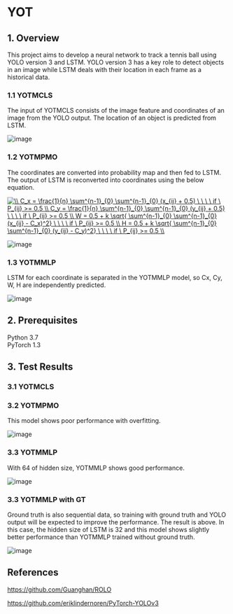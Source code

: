 # YOT

## 1. Overview

This project aims to develop a neural network to track a tennis ball using YOLO version 3 and LSTM. YOLO version 3 has a key role to detect objects in an image while LSTM deals with their location in each frame as a historical data.

### 1.1 YOTMCLS

The input of YOTMCLS consists of the image feature and coordinates of an image from the YOLO output. The location of an object is predicted from LSTM.


![image](https://drive.google.com/uc?export=view&id=1umyAOEqrn5pXMiXq8tnvpKNrqHdqYFQq)


### 1.2 YOTMPMO

The coordinates are converted into probability map and then fed to LSTM. The output of LSTM is reconverted into coordinates using the below equation.


<a href="https://www.codecogs.com/eqnedit.php?latex=\\&space;C_x&space;=&space;\frac{1}{n}&space;\sum^{n-1}_{0}&space;\sum^{n-1}_{0}&space;(x_{ij}&space;&plus;&space;0.5)&space;\&space;\&space;\&space;\&space;if&space;\&space;P_{ij}&space;>=&space;0.5&space;\\&space;C_y&space;=&space;\frac{1}{n}&space;\sum^{n-1}_{0}&space;\sum^{n-1}_{0}&space;(y_{ij}&space;&plus;&space;0.5)&space;\&space;\&space;\&space;\&space;if&space;\&space;P_{ij}&space;>=&space;0.5&space;\\&space;W&space;=&space;0.5&space;&plus;&space;k&space;\sqrt{&space;\sum^{n-1}_{0}&space;\sum^{n-1}_{0}&space;(x_{ij}&space;-&space;C_x)^2}&space;\&space;\&space;\&space;\&space;if&space;\&space;P_{ij}&space;>=&space;0.5&space;\\&space;H&space;=&space;0.5&space;&plus;&space;k&space;\sqrt{&space;\sum^{n-1}_{0}&space;\sum^{n-1}_{0}&space;(y_{ij}&space;-&space;C_y)^2}&space;\&space;\&space;\&space;\&space;if&space;\&space;P_{ij}&space;>=&space;0.5&space;\\" target="_blank"><img src="https://latex.codecogs.com/gif.latex?\\&space;C_x&space;=&space;\frac{1}{n}&space;\sum^{n-1}_{0}&space;\sum^{n-1}_{0}&space;(x_{ij}&space;&plus;&space;0.5)&space;\&space;\&space;\&space;\&space;if&space;\&space;P_{ij}&space;>=&space;0.5&space;\\&space;C_y&space;=&space;\frac{1}{n}&space;\sum^{n-1}_{0}&space;\sum^{n-1}_{0}&space;(y_{ij}&space;&plus;&space;0.5)&space;\&space;\&space;\&space;\&space;if&space;\&space;P_{ij}&space;>=&space;0.5&space;\\&space;W&space;=&space;0.5&space;&plus;&space;k&space;\sqrt{&space;\sum^{n-1}_{0}&space;\sum^{n-1}_{0}&space;(x_{ij}&space;-&space;C_x)^2}&space;\&space;\&space;\&space;\&space;if&space;\&space;P_{ij}&space;>=&space;0.5&space;\\&space;H&space;=&space;0.5&space;&plus;&space;k&space;\sqrt{&space;\sum^{n-1}_{0}&space;\sum^{n-1}_{0}&space;(y_{ij}&space;-&space;C_y)^2}&space;\&space;\&space;\&space;\&space;if&space;\&space;P_{ij}&space;>=&space;0.5&space;\\" title="\\ C_x = \frac{1}{n} \sum^{n-1}_{0} \sum^{n-1}_{0} (x_{ij} + 0.5) \ \ \ \ if \ P_{ij} >= 0.5 \\ C_y = \frac{1}{n} \sum^{n-1}_{0} \sum^{n-1}_{0} (y_{ij} + 0.5) \ \ \ \ if \ P_{ij} >= 0.5 \\ W = 0.5 + k \sqrt{ \sum^{n-1}_{0} \sum^{n-1}_{0} (x_{ij} - C_x)^2} \ \ \ \ if \ P_{ij} >= 0.5 \\ H = 0.5 + k \sqrt{ \sum^{n-1}_{0} \sum^{n-1}_{0} (y_{ij} - C_y)^2} \ \ \ \ if \ P_{ij} >= 0.5 \\" /></a>

![image](https://drive.google.com/uc?export=view&id=1ayQWXQ9VW5zZDVgEB9ebelCUtu1LnKqR)



### 1.3 YOTMMLP

LSTM for each coordinate is separated in the YOTMMLP model, so Cx, Cy, W, H are independently predicted.

![image](https://drive.google.com/uc?export=view&id=1fnkc93bKByZNVaBa5_RmuAPXN83wRnD7)



## 2. Prerequisites

Python 3.7  
PyTorch 1.3  

## 3. Test Results


### 3.1 YOTMCLS

### 3.2 YOTMPMO
This model shows poor performance with overfitting.

![image](https://drive.google.com/uc?export=view&id=1sulOkpk7Y226fUaJuwtd1iUX7ryOQuOo)


### 3.3 YOTMMLP
With 64 of hidden size, YOTMMLP shows good performance.

![image](https://drive.google.com/uc?export=view&id=1LpP4XcTehhcv-mqvGka6HgErITCdMr0u)


### 3.3 YOTMMLP with GT

Ground truth is also sequential data, so training with ground truth and YOLO output will be expected to improve the performance. The result is above. In this case, the hidden size of LSTM is 32 and this model shows slightly better performance than YOTMMLP trained without ground truth.


![image](https://drive.google.com/uc?export=view&id=1NqQSlK-rdVeJ6XCkt2oslmzPK6W_bo7n)


## References

https://github.com/Guanghan/ROLO  

https://github.com/eriklindernoren/PyTorch-YOLOv3  




